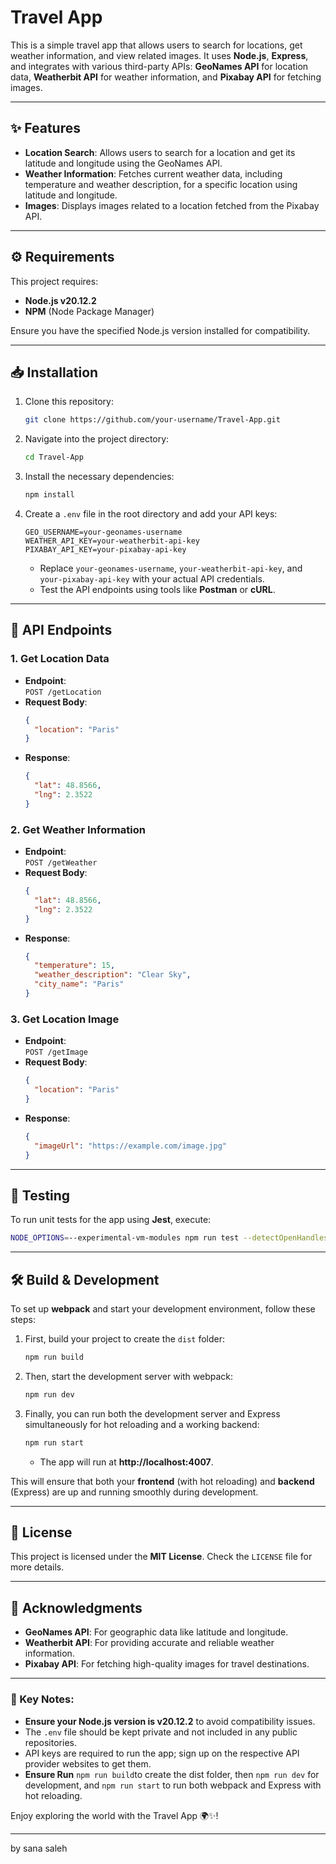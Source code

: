 # Travel App

This is a simple travel app that allows users to search for locations, get weather information, and view related images. It uses **Node.js**, **Express**, and integrates with various third-party APIs: **GeoNames API** for location data, **Weatherbit API** for weather information, and **Pixabay API** for fetching images.

---

## ✨ Features

- **Location Search**: Allows users to search for a location and get its latitude and longitude using the GeoNames API.
- **Weather Information**: Fetches current weather data, including temperature and weather description, for a specific location using latitude and longitude.
- **Images**: Displays images related to a location fetched from the Pixabay API.

---

## ⚙️ Requirements

This project requires:
- **Node.js v20.12.2**
- **NPM** (Node Package Manager)

Ensure you have the specified Node.js version installed for compatibility.

---

## 📥 Installation

1. Clone this repository:
   ```bash
   git clone https://github.com/your-username/Travel-App.git
   ```
2. Navigate into the project directory:
   ```bash
   cd Travel-App
   ```
3. Install the necessary dependencies:
   ```bash
   npm install
   ```
4. Create a `.env` file in the root directory and add your API keys:
   ```env
   GEO_USERNAME=your-geonames-username
   WEATHER_API_KEY=your-weatherbit-api-key
   PIXABAY_API_KEY=your-pixabay-api-key
   ```
   - Replace `your-geonames-username`, `your-weatherbit-api-key`, and `your-pixabay-api-key` with your actual API credentials.
   - Test the API endpoints using tools like **Postman** or **cURL**.

---

## 📡 API Endpoints

### 1. **Get Location Data**
- **Endpoint**:  
  `POST /getLocation`  
- **Request Body**:  
  ```json
  {
    "location": "Paris"
  }
  ```
- **Response**:  
  ```json
  {
    "lat": 48.8566,
    "lng": 2.3522
  }
  ```

### 2. **Get Weather Information**
- **Endpoint**:  
  `POST /getWeather`  
- **Request Body**:  
  ```json
  {
    "lat": 48.8566,
    "lng": 2.3522
  }
  ```
- **Response**:  
  ```json
  {
    "temperature": 15,
    "weather_description": "Clear Sky",
    "city_name": "Paris"
  }
  ```

### 3. **Get Location Image**
- **Endpoint**:  
  `POST /getImage`  
- **Request Body**:  
  ```json
  {
    "location": "Paris"
  }
  ```
- **Response**:  
  ```json
  {
    "imageUrl": "https://example.com/image.jpg"
  }
  ```

---

## 🧪 Testing

To run unit tests for the app using **Jest**, execute:  
```bash
NODE_OPTIONS=--experimental-vm-modules npm run test --detectOpenHandles
```

---

## 🛠 Build & Development

To set up **webpack** and start your development environment, follow these steps:

1. First, build your project to create the `dist` folder:

   ```bash
   npm run build
   ```

2. Then, start the development server with webpack:

   ```bash
   npm run dev
   ```

3. Finally, you can run both the development server and Express simultaneously for hot reloading and a working backend:

   ```bash
   npm run start
   ```
   - The app will run at **http://localhost:4007**.

This will ensure that both your **frontend** (with hot reloading) and **backend** (Express) are up and running smoothly during development.

---

## 📜 License
This project is licensed under the **MIT License**. Check the `LICENSE` file for more details.

---

## 🙌 Acknowledgments
- **GeoNames API**: For geographic data like latitude and longitude.  
- **Weatherbit API**: For providing accurate and reliable weather information.  
- **Pixabay API**: For fetching high-quality images for travel destinations.  

---

### 🌟 Key Notes:
- **Ensure your Node.js version is v20.12.2** to avoid compatibility issues.
- The `.env` file should be kept private and not included in any public repositories.
- API keys are required to run the app; sign up on the respective API provider websites to get them.
- **Ensure Run** `npm run build`to create the dist folder, then `npm run dev` for development, and `npm run start` to run both webpack and Express with hot reloading.

Enjoy exploring the world with the Travel App 🌍✨!

---
by sana saleh

